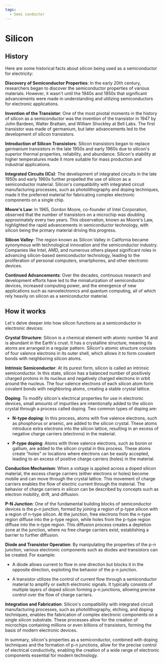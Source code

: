 ```yaml
---
tags:
  - Semi conductor
---
```


# Silicon

## History

Here are some historical facts about silicon being used as a semiconductor for electricity:

**Discovery of Semiconductor Properties**: In the early 20th century, researchers began to discover the semiconductor properties of various materials. However, it wasn't until the 1940s and 1950s that significant advancements were made in understanding and utilizing semiconductors for electronic applications.

**Invention of the Transistor**: One of the most pivotal moments in the history of silicon as a semiconductor was the invention of the transistor in 1947 by John Bardeen, Walter Brattain, and William Shockley at Bell Labs. The first transistor was made of germanium, but later advancements led to the development of silicon transistors.

**Introduction of Silicon Transistors**: Silicon transistors began to replace germanium transistors in the late 1950s and early 1960s due to silicon's superior thermal properties, reliability, and abundance. Silicon's stability at higher temperatures made it more suitable for mass production and industrial applications.

**Integrated Circuits (ICs)**: The development of integrated circuits in the late 1950s and early 1960s further propelled the use of silicon as a semiconductor material. Silicon's compatibility with integrated circuit manufacturing processes, such as photolithography and doping techniques, made it the preferred material for fabricating complex electronic components on a single chip.

**Moore's Law**: In 1965, Gordon Moore, co-founder of Intel Corporation, observed that the number of transistors on a microchip was doubling approximately every two years. This observation, known as Moore's Law, highlighted the rapid advancements in semiconductor technology, with silicon being the primary material driving this progress.

**Silicon Valley**: The region known as Silicon Valley in California became synonymous with technological innovation and the semiconductor industry. Companies like Intel, AMD, and numerous others played significant roles in advancing silicon-based semiconductor technology, leading to the proliferation of personal computers, smartphones, and other electronic devices.

**Continued Advancements**: Over the decades, continuous research and development efforts have led to the miniaturization of semiconductor devices, increased computing power, and the emergence of new applications such as nanoelectronics and quantum computing, all of which rely heavily on silicon as a semiconductor material.

## How it works

Let's delve deeper into how silicon functions as a semiconductor in electronic devices:

**Crystal Structure**: Silicon is a chemical element with atomic number 14 and is abundant in the Earth's crust. It has a crystalline structure, meaning its atoms are arranged in a regular pattern. Silicon's atomic structure consists of four valence electrons in its outer shell, which allows it to form covalent bonds with neighboring silicon atoms.

**Intrinsic Semiconductor**: At its purest form, silicon is called an intrinsic semiconductor. In this state, silicon has a balanced number of positively charged protons in its nucleus and negatively charged electrons in orbit around the nucleus. The four valence electrons of each silicon atom form covalent bonds with neighboring atoms, creating a stable crystal lattice.

**Doping**: To modify silicon's electrical properties for use in electronic devices, small amounts of impurities are intentionally added to the silicon crystal through a process called doping. Two common types of doping are:

   - **N-type doping**: In this process, atoms with five valence electrons, such as phosphorus or arsenic, are added to the silicon crystal. These atoms introduce extra electrons into the silicon lattice, resulting in an excess of negative charge carriers (electrons) in the material.

   - **P-type doping**: Atoms with three valence electrons, such as boron or gallium, are added to the silicon crystal in this process. These atoms create "holes" or locations where electrons can be easily accepted, leading to an excess of positive charge carriers (holes) in the material.

**Conduction Mechanism**: When a voltage is applied across a doped silicon material, the excess charge carriers (either electrons or holes) become mobile and can move through the crystal lattice. This movement of charge carriers enables the flow of electric current through the material. The behavior of charge carriers in silicon can be described by concepts such as electron mobility, drift, and diffusion.

**P-N Junction**: One of the fundamental building blocks of semiconductor devices is the p-n junction, formed by joining a region of p-type silicon with a region of n-type silicon. At the junction, free electrons from the n-type region diffuse into the p-type region, while holes from the p-type region diffuse into the n-type region. This diffusion process creates a depletion zone at the junction, where no free charge carriers exist, establishing a barrier to further diffusion.

**Diode and Transistor Operation**: By manipulating the properties of the p-n junction, various electronic components such as diodes and transistors can be created. For example:

   - A diode allows current to flow in one direction but blocks it in the opposite direction, exploiting the behavior of the p-n junction.

   - A transistor utilizes the control of current flow through a semiconductor material to amplify or switch electronic signals. It typically consists of multiple layers of doped silicon forming p-n junctions, allowing precise control over the flow of charge carriers.

**Integration and Fabrication**: Silicon's compatibility with integrated circuit manufacturing processes, such as photolithography, etching, and doping techniques, enables the fabrication of complex electronic components on a single silicon substrate. These processes allow for the creation of microchips containing millions or even billions of transistors, forming the basis of modern electronic devices.

In summary, silicon's properties as a semiconductor, combined with doping techniques and the formation of p-n junctions, allow for the precise control of electrical conductivity, enabling the creation of a wide range of electronic components essential for modern technology.